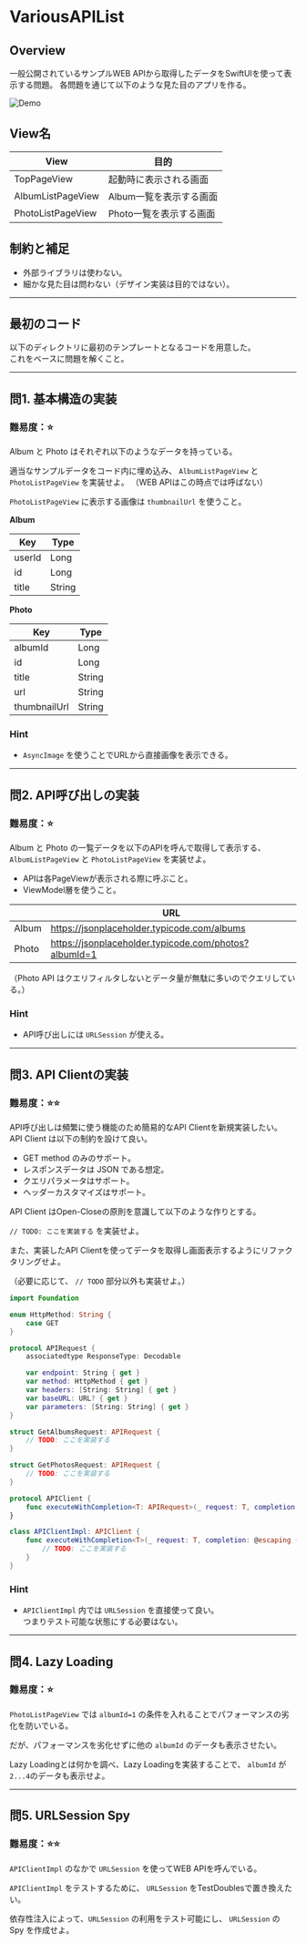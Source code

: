 # VariousAPIList
## Overview
一般公開されているサンプルWEB APIから取得したデータをSwiftUIを使って表示する問題。
各問題を通じて以下のような見た目のアプリを作る。

![Demo](https://github.com/kentny/SwiftChallenge/blob/main/image/demo.gif?raw=true)



## View名
| View              | 目的             |
|-------------------|----------------|
| TopPageView       | 起動時に表示される画面    |
| AlbumListPageView | Album一覧を表示する画面 |
| PhotoListPageView | Photo一覧を表示する画面 |


## 制約と補足
- 外部ライブラリは使わない。
- 細かな見た目は問わない（デザイン実装は目的ではない）。

---
## 最初のコード
以下のディレクトリに最初のテンプレートとなるコードを用意した。 <br>
これをベースに問題を解くこと。

---
## 問1. 基本構造の実装
### 難易度：⭐️
Album と Photo はそれぞれ以下のようなデータを持っている。 

適当なサンプルデータをコード内に埋め込み、 `AlbumListPageView` と `PhotoListPageView` を実装せよ。
（WEB APIはこの時点では呼ばない）

`PhotoListPageView` に表示する画像は `thumbnailUrl` を使うこと。

**Album**

| Key    | Type   |
|--------|--------|
| userId | Long   |
| id     | Long   |
| title  | String |


**Photo**

| Key          | Type   |
|--------------|--------|
| albumId      | Long   |
| id           | Long   |
| title        | String |
| url          | String |
| thumbnailUrl | String |

### Hint
- `AsyncImage` を使うことでURLから直接画像を表示できる。
---
## 問2. API呼び出しの実装
### 難易度：⭐️
Album と Photo の一覧データを以下のAPIを呼んで取得して表示する、 `AlbumListPageView` と `PhotoListPageView` を実装せよ。

- APIは各PageViewが表示される際に呼ぶこと。
- ViewModel層を使うこと。

|       | URL  |
|-------|------|
| Album | https://jsonplaceholder.typicode.com/albums |
| Photo | https://jsonplaceholder.typicode.com/photos?albumId=1 |

（Photo API はクエリフィルタしないとデータ量が無駄に多いのでクエリしている。）

### Hint
- API呼び出しには `URLSession` が使える。

---
## 問3. API Clientの実装
### 難易度：⭐️️⭐️️
API呼び出しは頻繁に使う機能のため簡易的なAPI Clientを新規実装したい。
API Client は以下の制約を設けて良い。

- GET method のみのサポート。
- レスポンスデータは JSON である想定。
- クエリパラメータはサポート。
- ヘッダーカスタマイズはサポート。

API Client はOpen-Closeの原則を意識して以下のような作りとする。

`// TODO: ここを実装する` を実装せよ。

また、実装したAPI Clientを使ってデータを取得し画面表示するようにリファクタリングせよ。

（必要に応じて、 `// TODO` 部分以外も実装せよ。）

```swift
import Foundation

enum HttpMethod: String {
    case GET
}

protocol APIRequest {
    associatedtype ResponseType: Decodable

    var endpoint: String { get }
    var method: HttpMethod { get }
    var headers: [String: String] { get }
    var baseURL: URL? { get }
    var parameters: [String: String] { get }
}

struct GetAlbumsRequest: APIRequest {
    // TODO: ここを実装する
}

struct GetPhotosRequest: APIRequest {
    // TODO: ここを実装する
}

protocol APIClient {
    func executeWithCompletion<T: APIRequest>(_ request: T, completion: @escaping (T.ResponseType?, Error?) -> Void)
}

class APIClientImpl: APIClient {
    func executeWithCompletion<T>(_ request: T, completion: @escaping (T.ResponseType?, (any Error)?) -> Void) where T: APIRequest {
        // TODO: ここを実装する
    }
}
```

### Hint
- `APIClientImpl` 内では `URLSession` を直接使って良い。<br>つまりテスト可能な状態にする必要はない。

---
## 問4. Lazy Loading
### 難易度：⭐️️
`PhotoListPageView` では `albumId=1` の条件を入れることでパフォーマンスの劣化を防いでいる。

だが、パフォーマンスを劣化せずに他の `albumId` のデータも表示させたい。

Lazy Loadingとは何かを調べ、Lazy Loadingを実装することで、 `albumId` が `2...4`のデータも表示せよ。

---
## 問5. URLSession Spy
### 難易度：⭐️️⭐️️
`APIClientImpl` のなかで `URLSession` を使ってWEB APIを呼んでいる。

`APIClientImpl` をテストするために、 `URLSession` をTestDoublesで置き換えたい。

依存性注入によって、`URLSession` の利用をテスト可能にし、 `URLSession` の Spy を作成せよ。


